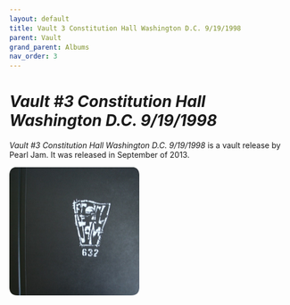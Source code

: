 ```yaml
---
layout: default
title: Vault 3 Constitution Hall Washington D.C. 9/19/1998
parent: Vault
grand_parent: Albums
nav_order: 3
---
```


# *Vault #3 Constitution Hall Washington D.C. 9/19/1998*

*Vault #3 Constitution Hall Washington D.C. 9/19/1998* is a vault release by Pearl Jam. It was released in September of 2013.

<img src="/assets/album-images/vault/vault3-cover.png" alt="Vault #3 album cover" width="233" height="230"> 
